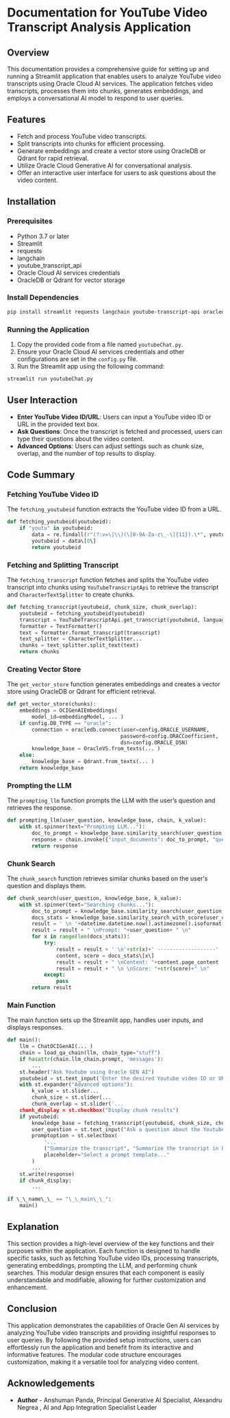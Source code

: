 # Documentation for YouTube Video Transcript Analysis Application

## Overview

This documentation provides a comprehensive guide for setting up and running a Streamlit application that enables users to analyze YouTube video transcripts using Oracle Cloud AI services. The application fetches video transcripts, processes them into chunks, generates embeddings, and employs a conversational AI model to respond to user queries.

## Features

- Fetch and process YouTube video transcripts.
- Split transcripts into chunks for efficient processing.
- Generate embeddings and create a vector store using OracleDB or Qdrant for rapid retrieval.
- Utilize Oracle Cloud Generative AI for conversational analysis.
- Offer an interactive user interface for users to ask questions about the video content.

## Installation

### Prerequisites

- Python 3.7 or later
- Streamlit
- requests
- langchain
- youtube_transcript_api
- Oracle Cloud AI services credentials
- OracleDB or Qdrant for vector storage

### Install Dependencies

```bash
pip install streamlit requests langchain youtube-transcript-api oracledb
```

### Running the Application

1. Copy the provided code from a file named `youtubeChat.py`.
2. Ensure your Oracle Cloud AI services credentials and other configurations are set in the `config.py` file.
3. Run the Streamlit app using the following command:

```bash
streamlit run youtubeChat.py
```

## User Interaction

- **Enter YouTube Video ID/URL**: Users can input a YouTube video ID or URL in the provided text box.
- **Ask Questions**: Once the transcript is fetched and processed, users can type their questions about the video content.
- **Advanced Options**: Users can adjust settings such as chunk size, overlap, and the number of top results to display.

## Code Summary

### Fetching YouTube Video ID

The `fetching_youtubeid` function extracts the YouTube video ID from a URL.

```python
def fetching_youtubeid(youtubeid):
    if "youtu" in youtubeid:
        data = re.findall(r"(?:v=\|\\)(\[0-9A-Za-z\_-\]{11}).\*", youtubeid)
        youtubeid = data\[0\]
        return youtubeid
```

### Fetching and Splitting Transcript

The `fetching_transcript` function fetches and splits the YouTube video transcript into chunks using `YouTubeTranscriptApi` to retrieve the transcript and `CharacterTextSplitter` to create chunks.

```python
def fetching_transcript(youtubeid, chunk_size, chunk_overlap):
    youtubeid = fetching_youtubeid(youtubeid)
    transcript = YouTubeTranscriptApi.get_transcript(youtubeid, languages=\['pt', 'en'\])
    formatter = TextFormatter()
    text = formatter.format_transcript(transcript)
    text_splitter = CharacterTextSplitter...
    chunks = text_splitter.split_text(text)
    return chunks
```

### Creating Vector Store

The `get_vector_store` function generates embeddings and creates a vector store using OracleDB or Qdrant for efficient retrieval.

```python
def get_vector_store(chunks):
    embeddings = OCIGenAIEmbeddings(
        model_id=embeddingModel, ... )
    if config.DB_TYPE == "oracle":
        connection = oracledb.connect(user=config.ORACLE_USERNAME,
                                     password=config.ORACCoefficient,
                                     dsn=config.ORACLE_DSN)
        knowledge_base = OracleVS.from_texts(... )
    else:
        knowledge_base = Qdrant.from_texts(... )
    return knowledge_base
```

### Prompting the LLM

The `prompting_llm` function prompts the LLM with the user’s question and retrieves the response.

```python
def prompting_llm(user_question, knowledge_base, chain, k_value):
    with st.spinner(text="Prompting LLM..."):
        doc_to_prompt = knowledge_base.similarity_search(user_question, k=k_value)
        response = chain.invoke({"input_documents": doc_to_prompt, "question": user_question}, return_only_outputs=True).get("output_text")
        return response
```

### Chunk Search

The `chunk_search` function retrieves similar chunks based on the user's question and displays them.

```python
def chunk_search(user_question, knowledge_base, k_value):
    with st.spinner(text="Searching chunks..."):
        doc_to_prompt = knowledge_base.similarity_search(user_question, k=k_value)
        docs_stats = knowledge_base.similarity_search_with_score(user_question, k=k_value)
        result = ' \n '+datetime.datetime.now().astimezone().isoformat()
        result = result + " \nPrompt: "+user_question+ " \n"
        for x in range(len(docs_stats)):
            try:
                result = result + ' \n'+str(x)+' -------------------'
                content, score = docs_stats\[x\]
                result = result + " \nContent: "+content.page_content
                result = result + " \n \nScore: "+str(score)+" \n"
            except:
                pass
        return result
```

### Main Function

The main function sets up the Streamlit app, handles user inputs, and displays responses.

```python
def main():
    llm = ChatOCIGenAI(... )
    chain = load_qa_chain(llm, chain_type="stuff")
    if hasattr(chain.llm_chain.prompt, 'messages'):
        ...
    st.header("Ask Youtube using Oracle GEN AI")
    youtubeid = st.text_input('Enter the desired Youtube video ID or URL here.')
    with st.expander("Advanced options"):
        k_value = st.slider...
        chunk_size = st.slider(...
        chunk_overlap = st.slider('...
    chunk_display = st.checkbox("Display chunk results")
    if youtubeid:
        knowledge_base = fetching_transcript(youtubeid, chunk_size, chunk_overlap)
        user_question = st.text_input("Ask a question about the Youtube video:")
        promptoption = st.selectbox(
            '...
            ("Summarize the transcript", "Summarize the transcript in bullet points"), index=None,
            placeholder="Select a prompt template..."
        )
        ...
    st.write(response)
    if chunk_display:
        ...

if \_\_name\_\_ == "\_\_main\_\_":
    main()
```

## Explanation

This section provides a high-level overview of the key functions and their purposes within the application. Each function is designed to handle specific tasks, such as fetching YouTube video IDs, processing transcripts, generating embeddings, prompting the LLM, and performing chunk searches. This modular design ensures that each component is easily understandable and modifiable, allowing for further customization and enhancement.

## Conclusion

This application demonstrates the capabilities of Oracle Gen AI services by analyzing YouTube video transcripts and providing insightful responses to user queries. By following the provided setup instructions, users can effortlessly run the application and benefit from its interactive and informative features. The modular code structure encourages customization, making it a versatile tool for analyzing video content.


## Acknowledgements

* **Author** - Anshuman Panda, Principal Generative AI Specialist, Alexandru Negrea , AI and App Integration Specialist Leader